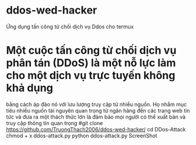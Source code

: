 # ddos-wed-hacker
Ứng dụng tấn công từ chối dịch vụ Ddos cho termux
# Một cuộc tấn công từ chối dịch vụ phân tán (DDoS) là một nỗ lực làm cho một dịch vụ trực tuyến không khả dụng
bằng cách áp đảo nó với lưu lượng truy cập từ nhiều nguồn. Họ nhắm mục tiêu nhiều nguồn tài nguyên quan trọng từ ngân hàng đến các trang web tin tức và đưa ra một thách thức lớn là đảm bảo mọi người có thể xuất bản và truy cập thông tin quan trọng
#git clone https://github.com/TruongThach2006/ddos-wed-hacker/
cd DDos-Attack
chmod + x ddos-attack.py
python ddos-attack.py
ScreenShot
